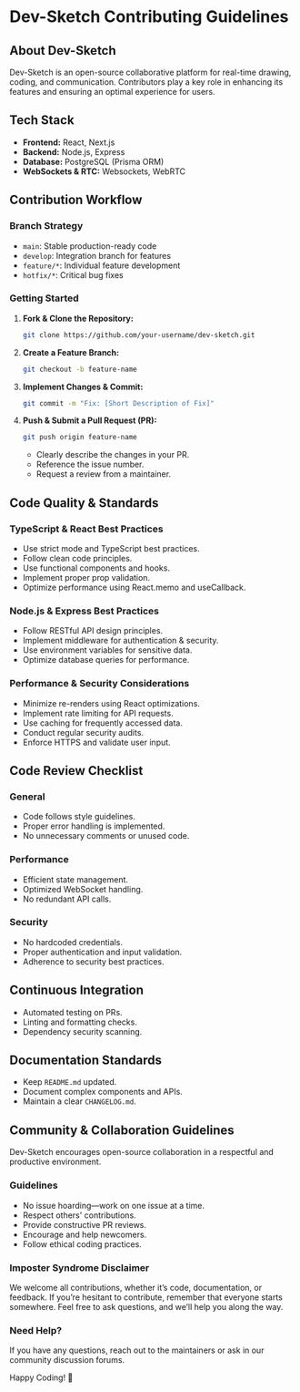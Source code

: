 # Dev-Sketch Contributing Guidelines

## About Dev-Sketch
Dev-Sketch is an open-source collaborative platform for real-time drawing, coding, and communication. Contributors play a key role in enhancing its features and ensuring an optimal experience for users.

## Tech Stack
- **Frontend:** React, Next.js
- **Backend:** Node.js, Express
- **Database:** PostgreSQL (Prisma ORM)
- **WebSockets & RTC:** Websockets, WebRTC

## Contribution Workflow

### Branch Strategy
- `main`: Stable production-ready code
- `develop`: Integration branch for features
- `feature/*`: Individual feature development
- `hotfix/*`: Critical bug fixes

### Getting Started
1. **Fork & Clone the Repository:**
   ```bash
   git clone https://github.com/your-username/dev-sketch.git
   ```
2. **Create a Feature Branch:**
   ```bash
   git checkout -b feature-name
   ```
3. **Implement Changes & Commit:**
   ```bash
   git commit -m "Fix: [Short Description of Fix]"
   ```
4. **Push & Submit a Pull Request (PR):**
   ```bash
   git push origin feature-name
   ```
   - Clearly describe the changes in your PR.
   - Reference the issue number.
   - Request a review from a maintainer.

## Code Quality & Standards

### TypeScript & React Best Practices
- Use strict mode and TypeScript best practices.
- Follow clean code principles.
- Use functional components and hooks.
- Implement proper prop validation.
- Optimize performance using React.memo and useCallback.

### Node.js & Express Best Practices
- Follow RESTful API design principles.
- Implement middleware for authentication & security.
- Use environment variables for sensitive data.
- Optimize database queries for performance.

### Performance & Security Considerations
- Minimize re-renders using React optimizations.
- Implement rate limiting for API requests.
- Use caching for frequently accessed data.
- Conduct regular security audits.
- Enforce HTTPS and validate user input.

## Code Review Checklist

### General
- Code follows style guidelines.
- Proper error handling is implemented.
- No unnecessary comments or unused code.

### Performance
- Efficient state management.
- Optimized WebSocket handling.
- No redundant API calls.

### Security
- No hardcoded credentials.
- Proper authentication and input validation.
- Adherence to security best practices.

## Continuous Integration
- Automated testing on PRs.
- Linting and formatting checks.
- Dependency security scanning.

## Documentation Standards
- Keep `README.md` updated.
- Document complex components and APIs.
- Maintain a clear `CHANGELOG.md`.

## Community & Collaboration Guidelines
Dev-Sketch encourages open-source collaboration in a respectful and productive environment.

### Guidelines
- No issue hoarding—work on one issue at a time.
- Respect others' contributions.
- Provide constructive PR reviews.
- Encourage and help newcomers.
- Follow ethical coding practices.

### Imposter Syndrome Disclaimer
We welcome all contributions, whether it’s code, documentation, or feedback. If you’re hesitant to contribute, remember that everyone starts somewhere. Feel free to ask questions, and we’ll help you along the way.

### Need Help?
If you have any questions, reach out to the maintainers or ask in our community discussion forums.

Happy Coding! 🚀
